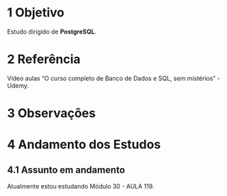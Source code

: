 # 1 Objetivo

Estudo dirigido de **PostgreSQL**.

# 2 Referência

Vídeo aulas “O curso completo de Banco de Dados e SQL, sem mistérios” -
Udemy.

# 3 Observações

# 4 Andamento dos Estudos

## 4.1 Assunto em andamento

Atualmente estou estudando Módulo 30 - AULA 119.  
